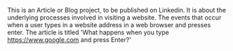 This is an Article or Blog project, to be published on Linkedin. It is about the underlying processes involved in visiting a website. The events that occur when a user types in a website address in a web browser and presses enter. The article is  titled 'What happens when you type https://www.google.com and press Enter?'
